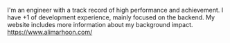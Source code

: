 I'm an engineer with a track record of high performance and achievement. I have +1 of development experience, mainly focused on the backend. My website includes more information about my background impact.
https://www.alimarhoon.com/
